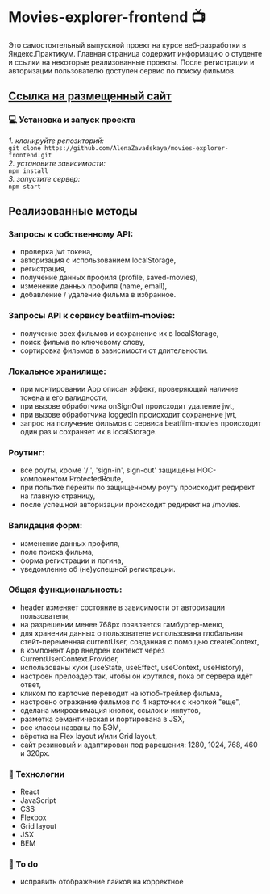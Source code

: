 # Movies-explorer-frontend :tv:

 Это самостоятельный выпускной проект на курсе веб-разработки в Яндекс.Практикум.
 Главная страница содержит информацию о студенте и ссылки на некоторые реализованные проекты.
 После регистрации и авторизации пользователю доступен сервис по поиску фильмов.


## [Ссылка на размещенный сайт](https://alena.movies.students.nomoredomains.monster/)

### :computer: Установка и запуск проекта
*1. клонируйте репозиторий:*<br/>
`git clone https://github.com/AlenaZavadskaya/movies-explorer-frontend.git`<br/>
*2. установите зависимости:*<br/>
 `npm install`<br/>
*3. запустите сервер:*<br/>
 `npm start`<br/>

## Реализованные методы 

### Запросы к собственному API:
- проверка jwt токена,
- авторизация с использованием localStorage,
- регистрация,
- получение данных профиля (profile, saved-movies),
- изменение данных профиля (name, email),
- добавление / удаление фильма в избранное.

### Запросы API к сервису beatfilm-movies:
- получение всех фильмов и сохранение их в localStorage,
- поиск фильма по ключевому слову,
- сортировка фильмов в зависимости от длительности.

### Локальное хранилище:
- при монтировании App описан эффект, проверяющий наличие токена и его валидности,
- при вызове обработчика onSignOut происходит удаление jwt,
- при вызове обработчика loggedIn происходит сохранение jwt,
- запрос на получение фильмов с сервиса beatfilm-movies происходит один раз и сохраняет их в localStorage.

### Роутинг:
- все роуты, кроме '/ ', 'sign-in', sign-out' защищены HOC-компонентом ProtectedRoute,
- при попытке перейти по защищенному роуту происходит редирект на главную страницу,
- после успешной авторизации происходит редирект на /movies.
### Валидация форм:
- изменение данных профиля,
- поле поиска фильма,
- форма регистрации и логина,
- уведомление об (не)успешной регистрации.

### Общая функциональность:
- header изменяет состояние в зависимости от авторизации пользователя,
- на разрешении менее 768рх появляется гамбургер-меню,
- для хранения данных о пользователе использована глобальная стейт-переменная currentUser, созданная с помощью createContext,
- в компонент App внедрен контекст через CurrentUserContext.Provider,
- использованы хуки (useState, useEffect, useContext, useHistory),
- настроен прелоадер так, чтобы он крутился, пока от сервера идёт ответ,
- кликом по карточке переводит на ютюб-трейлер фильма,
- настроено отражение фильмов по 4 карточки с кнопкой "еще",
- сделана микроанимация кнопок, ссылок и инпутов,
- разметка семантическая и портирована в JSX,
- все классы названы по БЭМ,
- вёрстка на Flex layout и/или Grid layout,
- сайт резиновый и адаптирован под рарешения: 1280, 1024, 768, 460 и 320рх.

### :rocket: Технологии
- React
- JavaScript 
- CSS 
- Flexbox
- Grid layout
- JSX
- BEM 

### :wrench: To do
- исправить отображение лайков на корректное